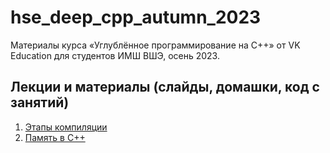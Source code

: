 # hse_deep_cpp_autumn_2023

Материалы курса «Углублённое программирование на C++» от VK Education для студентов ИМШ ВШЭ, осень 2023.

## Лекции и материалы (слайды, домашки, код с занятий)
01. [Этапы компиляции](lesson-01)
02. [Память в C++](lesson-02)
